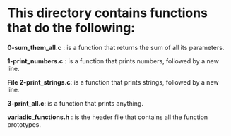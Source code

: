 # This directory contains functions that do the following:



**0-sum_them_all.c** :   is a function that returns the sum of all its parameters.

**1-print_numbers.c** :   is a function that prints numbers, followed by a new line.

**File 2-print_strings.c**:  is a function that prints strings, followed by a new line.

**3-print_all.c**:   is a function that prints anything.

 **variadic_functions.h** :   is the header file that contains all the function prototypes.


